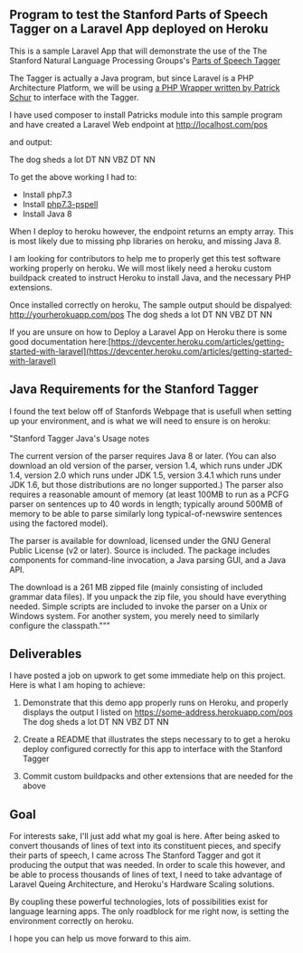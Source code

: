 

## Program to test the Stanford Parts of Speech Tagger on a Laravel App deployed on Heroku 
This is a sample Laravel App that will demonstrate the use of the The Stanford Natural Language Processing Groups's [Parts of Speech Tagger](https://nlp.stanford.edu/software/tagger.shtml)

The Tagger is actually a Java program, but since Laravel is a PHP Architecture Platform, we will be using [a PHP Wrapper written by Patrick Schur](https://github.com/patrickschur/stanford-nlp-tagger) to interface with the Tagger.

I have used composer to install Patricks module into this sample program and have created a Laravel Web endpoint at http://localhost.com/pos

and output:

 The 	dog 	sheds 	a 	lot
 DT 	NN 	VBZ 	DT 	NN
 

To get the above working I had to:

 * Install php7.3
 * Install [php7.3-pspell](https://packages.debian.org/buster/php7.3-pspell)
 * Install Java 8
 
 
  When I deploy to heroku however, the endpoint returns an empty array.
  This is most likely due to missing php libraries on heroku, and missing Java 8.
  
I am looking for contributors to help me to properly get this test software working properly on heroku.
We will most likely need a heroku custom buildpack created to instruct Heroku to install Java, and the necessary PHP extensions.

Once installed correctly on heroku, The sample output should be dispalyed:
 http://yourherokuapp.com/pos
 The 	dog 	sheds 	a 	lot
 DT 	NN 	VBZ 	DT 	NN
 
 If you are unsure on how to Deploy a Laravel App on Heroku there is some good documentation here:[https://devcenter.heroku.com/articles/getting-started-with-laravel](https://devcenter.heroku.com/articles/getting-started-with-laravel)
 
 
 ## Java Requirements for the Stanford Tagger
 I found the text below off of Stanfords Webpage that is usefull when setting up your environment, and is what we will need to ensure is on heroku: 

 "Stanford Tagger Java's Usage notes
  
  The current version of the parser requires Java 8 or later. (You can also download an old version of the parser, version 1.4, which runs under JDK 1.4, version 2.0 which runs under JDK 1.5, version 3.4.1 which runs under JDK 1.6, but those distributions are no longer supported.) The parser also requires a reasonable amount of memory (at least 100MB to run as a PCFG parser on sentences up to 40 words in length; typically around 500MB of memory to be able to parse similarly long typical-of-newswire sentences using the factored model).
  
  The parser is available for download, licensed under the GNU General Public License (v2 or later). Source is included. The package includes components for command-line invocation, a Java parsing GUI, and a Java API.
  
  The download is a 261 MB zipped file (mainly consisting of included grammar data files). If you unpack the zip file, you should have everything needed. Simple scripts are included to invoke the parser on a Unix or Windows system. For another system, you merely need to similarly configure the classpath."""
 
 ## Deliverables

I have posted a job on upwork to get some immediate help on this project. Here is what I am hoping to achieve:


  1) Demonstrate that this demo app properly runs on Heroku, and properly displays the output I listed on https://some-address.herokuapp.com/pos
 The 	dog 	sheds 	a 	lot
 DT 	NN 	VBZ 	DT 	NN

  2) Create a README that illustrates the steps necessary to to get a heroku deploy configured correctly for this app to interface with the Stanford Tagger

  3) Commit custom buildpacks and other extensions that are needed for the above
  
## Goal
    
For interests sake, I'll just add what my goal is here.  After being asked to convert thousands of lines of text into its constituent pieces, and specify their parts of speech, I came across The Stanford Tagger and got it producing the output that was needed.  In order to scale this however, and be able to process thousands of lines of text, I need to take advantage of Laravel Queing Architecture, and Heroku's Hardware Scaling solutions. 

By coupling these powerful technologies, lots of possibilities exist for language learning apps.
The only roadblock for me right now, is setting the environment correctly on heroku. 

I hope you can help us move forward to this aim.


  

